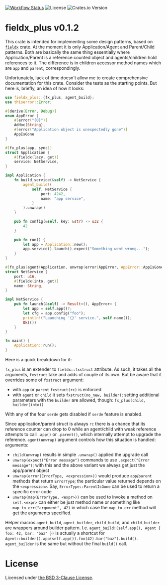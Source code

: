 [![Workflow Status](https://github.com/vrurg/fieldx_plus/workflows/main/badge.svg)](https://github.com/vrurg/fieldx_plus/actions?query=workflow%3A%22main%22)
![License](https://img.shields.io/github/license/vrurg/fieldx_plus)
![Crates.io Version](https://img.shields.io/crates/v/fieldx_plus)

# fieldx_plus v0.1.2

This crate is intended for implementing some design patterns, based on [`fieldx`](https://crates.io/crates/fieldx)
crate. At the moment it is only Application/Agent and Parent/Child patterns. Both are basically the same thing
essentially where Application/Parent is a reference counted object and agents/children hold references to it. The
difference is in children accessor method names which are `app` and `parent`, correspondingly.

Unfortunately, lack of time doesn't allow me to create comprehensive documentation for this crate. Consider the
tests as the starting points. But here is, briefly, an idea of how it looks:

```rust
use fieldx_plus::{fx_plus, agent_build};
use thiserror::Error;

#[derive(Error, Debug)]
enum AppError {
    #[error("{0}")]
    AdHoc(String),
    #[error("Application object is unexpectedly gone")]
    AppIsGone
}

#[fx_plus(app, sync)]
struct Application {
    #[fieldx(lazy, get)]
    service: NetService,
}

impl Application {
    fn build_service(&self) -> NetService {
        agent_build!(
            self, NetService {
                port: 4242,
                name: "app service",
            }
        ).unwrap()
    }

    pub fn config(&self, key: &str) -> u32 {
        42
    }

    pub fn run() {
        let app = Application::new();
        app.service().launch().expect("Something went wrong...");
    }
}

#[fx_plus(agent(Application, unwrap(error(AppError, AppError::AppIsGone))), sync)]
struct NetService {
    port: u16,
    #[fieldx(into, get)]
    name: String,
}

impl NetService {
    pub fn launch(&self) -> Result<(), AppError> {
        let app = self.app()?;
        let cfg = app.config("foo");
        println!("Launching '{}' service.", self.name());
        Ok(())
    }
}

fn main() {
    Application::run();
}
```

Here is a quick breakdown for it:

`fx_plus` is an extender to `fieldx::fxstruct` attribute. As such, it takes all the arguments, `fxstruct` take and
adds of couple of its own. But be aware that it overrides some of `fxstruct` argument:

- with `app` or `parent` `fxstruct(rc)` is enforced
- with `agent` or `child` it sets `fxstruct(no_new, builder)`; setting additional parameters with the `builder` are
  allowed, though: `fx_plus(child, builder(into))`

With any of the four `serde` gets disabled if `serde` feature is enabled.

Since application/parent struct is always `rc` there is a chance that its reference counter can drop to 0 while an
agent/child with weak reference attempts to call `.app()` or `.parent()`, which internally attempt to upgrade the
reference. `agent(unwrap)` argument controls how this situation is handled:
arguments:

- `child(unwrap)` results in simple `.unwrap()` applied the upgrade call
- `unwrap(expect("Error message")` commands to use `.expect("Error message")`; with this and the above variant we
  always get just the app/parent object
- `unwrap(error(ErrorType, <expression>))` would produce `app`/`parent` methods that return `ErrorType`; the
particular value returned depends on the `<expression>`. Say, `ErrorType::ParentIsGone` can be used to return a
specific error code
- `unwrap(map(ErrorType, <expr>))` can be used to invoke a method on `self`. `<expr>` can either be just method name
or something like `map_to_err("argument", 42)` in which case the `map_to_err` method will get the arguments
specified.

Helper macros `agent_build`, `agent_builder`, `child_build`, and `child_builder` are wrappers around builder
pattern. I.e.  `agent_build!(self.app(), Agent { foo: 42, bar: "baz" })` is actually a shortcut for
`Agent::builder().app(self.app()).foo(42).bar("baz").build()`. `agent_builder` is the same but without the final
`build()` call.

# License

Licensed under [the BSD 3-Clause License](/LICENSE).
